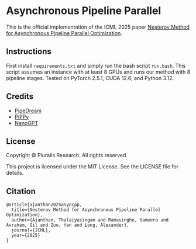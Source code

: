 # Asynchronous Pipeline Parallel

This is the official implementation of the ICML 2025 paper [Nesterov Method for Asynchronous Pipeline Parallel Optimization](http://arxiv.org/abs/2505.01099).

## Instructions
First install `requirements.txt` and simply run the bash script `run.bash`.
This script assumes an instance with at least 8 GPUs and runs our method with 8 pipeline stages.
Tested on PyTorch 2.5.1, CUDA 12.6, and Python 3.12.

## Credits
- [PipeDream](https://github.com/msr-fiddle/pipedream)
- [PiPPy](https://pytorch.org/docs/2.5/distributed.pipelining.html)
- [NanoGPT](https://github.com/karpathy/nanoGPT)

## License
Copyright © Pluralis Research. All rights reserved.

This project is licensed under the MIT License. See the LICENSE file for details.

## Citation
```
@article{ajanthan2025asyncpp,
  title={Nesterov Method for Asynchronous Pipeline Parallel Optimization},
  author={Ajanthan, Thalaiyasingam and Ramasinghe, Sameera and Avraham, Gil and Zuo, Yan and Long, Alexander},
  journal={ICML},
  year={2025}
}
```
